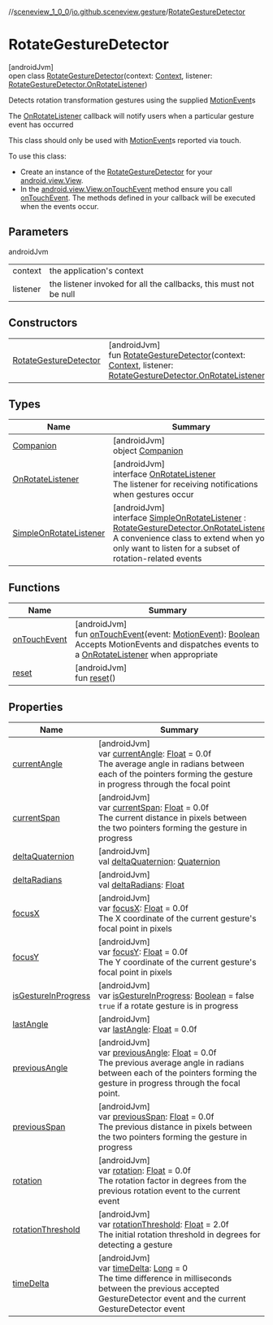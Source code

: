 //[sceneview_1_0_0](../../../index.md)/[io.github.sceneview.gesture](../index.md)/[RotateGestureDetector](index.md)

# RotateGestureDetector

[androidJvm]\
open class [RotateGestureDetector](index.md)(context: [Context](https://developer.android.com/reference/kotlin/android/content/Context.html), listener: [RotateGestureDetector.OnRotateListener](-on-rotate-listener/index.md))

Detects rotation transformation gestures using the supplied [MotionEvent](https://developer.android.com/reference/kotlin/android/view/MotionEvent.html)s

The [OnRotateListener](-on-rotate-listener/index.md) callback will notify users when a particular gesture event has occurred

This class should only be used with [MotionEvent](https://developer.android.com/reference/kotlin/android/view/MotionEvent.html)s reported via touch.

To use this class:

- 
   Create an instance of the [RotateGestureDetector](index.md) for your [android.view.View](https://developer.android.com/reference/kotlin/android/view/View.html).
- 
   In the [android.view.View.onTouchEvent](../../io.github.sceneview.texture/-view-stream/index.md#255030538%2FFunctions%2F-602047187) method ensure you call [onTouchEvent](on-touch-event.md). The methods defined in your callback will be executed when the events occur.

## Parameters

androidJvm

| | |
|---|---|
| context | the application's context |
| listener | the listener invoked for all the callbacks, this must not be null |

## Constructors

| | |
|---|---|
| [RotateGestureDetector](-rotate-gesture-detector.md) | [androidJvm]<br>fun [RotateGestureDetector](-rotate-gesture-detector.md)(context: [Context](https://developer.android.com/reference/kotlin/android/content/Context.html), listener: [RotateGestureDetector.OnRotateListener](-on-rotate-listener/index.md)) |

## Types

| Name | Summary |
|---|---|
| [Companion](-companion/index.md) | [androidJvm]<br>object [Companion](-companion/index.md) |
| [OnRotateListener](-on-rotate-listener/index.md) | [androidJvm]<br>interface [OnRotateListener](-on-rotate-listener/index.md)<br>The listener for receiving notifications when gestures occur |
| [SimpleOnRotateListener](-simple-on-rotate-listener/index.md) | [androidJvm]<br>interface [SimpleOnRotateListener](-simple-on-rotate-listener/index.md) : [RotateGestureDetector.OnRotateListener](-on-rotate-listener/index.md)<br>A convenience class to extend when you only want to listen for a subset of rotation-related events |

## Functions

| Name | Summary |
|---|---|
| [onTouchEvent](on-touch-event.md) | [androidJvm]<br>fun [onTouchEvent](on-touch-event.md)(event: [MotionEvent](https://developer.android.com/reference/kotlin/android/view/MotionEvent.html)): [Boolean](https://kotlinlang.org/api/latest/jvm/stdlib/kotlin/-boolean/index.html)<br>Accepts MotionEvents and dispatches events to a [OnRotateListener](-on-rotate-listener/index.md) when appropriate |
| [reset](reset.md) | [androidJvm]<br>fun [reset](reset.md)() |

## Properties

| Name | Summary |
|---|---|
| [currentAngle](current-angle.md) | [androidJvm]<br>var [currentAngle](current-angle.md): [Float](https://kotlinlang.org/api/latest/jvm/stdlib/kotlin/-float/index.html) = 0.0f<br>The average angle in radians between each of the pointers forming the gesture in progress through the focal point |
| [currentSpan](current-span.md) | [androidJvm]<br>var [currentSpan](current-span.md): [Float](https://kotlinlang.org/api/latest/jvm/stdlib/kotlin/-float/index.html) = 0.0f<br>The current distance in pixels between the two pointers forming the gesture in progress |
| [deltaQuaternion](delta-quaternion.md) | [androidJvm]<br>val [deltaQuaternion](delta-quaternion.md): [Quaternion](../../../../sceneview/sceneview/dev.romainguy.kotlin.math/-quaternion/index.md) |
| [deltaRadians](delta-radians.md) | [androidJvm]<br>val [deltaRadians](delta-radians.md): [Float](https://kotlinlang.org/api/latest/jvm/stdlib/kotlin/-float/index.html) |
| [focusX](focus-x.md) | [androidJvm]<br>var [focusX](focus-x.md): [Float](https://kotlinlang.org/api/latest/jvm/stdlib/kotlin/-float/index.html) = 0.0f<br>The X coordinate of the current gesture's focal point in pixels |
| [focusY](focus-y.md) | [androidJvm]<br>var [focusY](focus-y.md): [Float](https://kotlinlang.org/api/latest/jvm/stdlib/kotlin/-float/index.html) = 0.0f<br>The Y coordinate of the current gesture's focal point in pixels |
| [isGestureInProgress](is-gesture-in-progress.md) | [androidJvm]<br>var [isGestureInProgress](is-gesture-in-progress.md): [Boolean](https://kotlinlang.org/api/latest/jvm/stdlib/kotlin/-boolean/index.html) = false<br>`true` if a rotate gesture is in progress |
| [lastAngle](last-angle.md) | [androidJvm]<br>var [lastAngle](last-angle.md): [Float](https://kotlinlang.org/api/latest/jvm/stdlib/kotlin/-float/index.html) = 0.0f |
| [previousAngle](previous-angle.md) | [androidJvm]<br>var [previousAngle](previous-angle.md): [Float](https://kotlinlang.org/api/latest/jvm/stdlib/kotlin/-float/index.html) = 0.0f<br>The previous average angle in radians between each of the pointers forming the gesture in progress through the focal point. |
| [previousSpan](previous-span.md) | [androidJvm]<br>var [previousSpan](previous-span.md): [Float](https://kotlinlang.org/api/latest/jvm/stdlib/kotlin/-float/index.html) = 0.0f<br>The previous distance in pixels between the two pointers forming the gesture in progress |
| [rotation](rotation.md) | [androidJvm]<br>var [rotation](rotation.md): [Float](https://kotlinlang.org/api/latest/jvm/stdlib/kotlin/-float/index.html) = 0.0f<br>The rotation factor in degrees from the previous rotation event to the current event |
| [rotationThreshold](rotation-threshold.md) | [androidJvm]<br>var [rotationThreshold](rotation-threshold.md): [Float](https://kotlinlang.org/api/latest/jvm/stdlib/kotlin/-float/index.html) = 2.0f<br>The initial rotation threshold in degrees for detecting a gesture |
| [timeDelta](time-delta.md) | [androidJvm]<br>var [timeDelta](time-delta.md): [Long](https://kotlinlang.org/api/latest/jvm/stdlib/kotlin/-long/index.html) = 0<br>The time difference in milliseconds between the previous accepted GestureDetector event and the current GestureDetector event |
